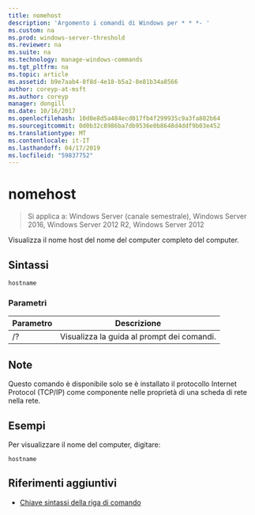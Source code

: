 ```yaml
---
title: nomehost
description: 'Argomento i comandi di Windows per * * *- '
ms.custom: na
ms.prod: windows-server-threshold
ms.reviewer: na
ms.suite: na
ms.technology: manage-windows-commands
ms.tgt_pltfrm: na
ms.topic: article
ms.assetid: b9e7aab4-8f8d-4e18-b5a2-8e81b34a8566
author: coreyp-at-msft
ms.author: coreyp
manager: dongill
ms.date: 10/16/2017
ms.openlocfilehash: 10d0e8d5a484ecd017fb4f299935c9a3fa802b64
ms.sourcegitcommit: 0d0b32c8986ba7db9536e0b8648d4ddf9b03e452
ms.translationtype: MT
ms.contentlocale: it-IT
ms.lasthandoff: 04/17/2019
ms.locfileid: "59837752"
---
```

# <a name="hostname"></a>nomehost

>Si applica a: Windows Server (canale semestrale), Windows Server 2016, Windows Server 2012 R2, Windows Server 2012

Visualizza il nome host del nome del computer completo del computer. 
## <a name="syntax"></a>Sintassi
```
hostname
```
### <a name="parameters"></a>Parametri
|Parametro|Descrizione|
|-------|--------|
|/?|Visualizza la guida al prompt dei comandi.|
## <a name="remarks"></a>Note
Questo comando è disponibile solo se è installato il protocollo Internet Protocol (TCP/IP) come componente nelle proprietà di una scheda di rete nella rete.
## <a name="BKMK_Examples"></a>Esempi
Per visualizzare il nome del computer, digitare:
```
hostname
```
## <a name="additional-references"></a>Riferimenti aggiuntivi
-   [Chiave sintassi della riga di comando](command-line-syntax-key.md)
